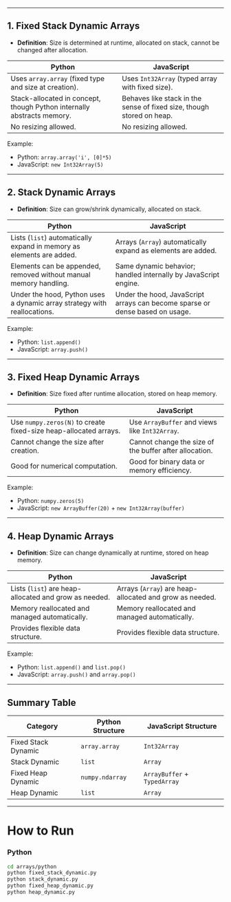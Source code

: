 
---

## 1. Fixed Stack Dynamic Arrays

- **Definition**: Size is determined at runtime, allocated on stack, cannot be changed after allocation.

| Python                             | JavaScript                  |
|------------------------------------|------------------------------|
| Uses `array.array` (fixed type and size at creation). | Uses `Int32Array` (typed array with fixed size). |
| Stack-allocated in concept, though Python internally abstracts memory. | Behaves like stack in the sense of fixed size, though stored on heap. |
| No resizing allowed.               | No resizing allowed.         |

Example:
- Python: `array.array('i', [0]*5)`
- JavaScript: `new Int32Array(5)`

---

## 2. Stack Dynamic Arrays

- **Definition**: Size can grow/shrink dynamically, allocated on stack.

| Python                             | JavaScript                  |
|------------------------------------|------------------------------|
| Lists (`list`) automatically expand in memory as elements are added. | Arrays (`Array`) automatically expand as elements are added. |
| Elements can be appended, removed without manual memory handling. | Same dynamic behavior; handled internally by JavaScript engine. |
| Under the hood, Python uses a dynamic array strategy with reallocations. | Under the hood, JavaScript arrays can become sparse or dense based on usage. |

Example:
- Python: `list.append()`
- JavaScript: `array.push()`

---

## 3. Fixed Heap Dynamic Arrays

- **Definition**: Size fixed after runtime allocation, stored on heap memory.

| Python                             | JavaScript                  |
|------------------------------------|------------------------------|
| Use `numpy.zeros(N)` to create fixed-size heap-allocated arrays. | Use `ArrayBuffer` and views like `Int32Array`. |
| Cannot change the size after creation. | Cannot change the size of the buffer after allocation. |
| Good for numerical computation.    | Good for binary data or memory efficiency. |

Example:
- Python: `numpy.zeros(5)`
- JavaScript: `new ArrayBuffer(20)` + `new Int32Array(buffer)`

---

## 4. Heap Dynamic Arrays

- **Definition**: Size can change dynamically at runtime, stored on heap memory.

| Python                             | JavaScript                  |
|------------------------------------|------------------------------|
| Lists (`list`) are heap-allocated and grow as needed. | Arrays (`Array`) are heap-allocated and grow as needed. |
| Memory reallocated and managed automatically. | Memory reallocated and managed automatically. |
| Provides flexible data structure.  | Provides flexible data structure. |

Example:
- Python: `list.append()` and `list.pop()`
- JavaScript: `array.push()` and `array.pop()`

---

## Summary Table

| Category              | Python Structure          | JavaScript Structure     |
|------------------------|----------------------------|---------------------------|
| Fixed Stack Dynamic    | `array.array`              | `Int32Array`              |
| Stack Dynamic          | `list`                     | `Array`                   |
| Fixed Heap Dynamic     | `numpy.ndarray`            | `ArrayBuffer` + `TypedArray` |
| Heap Dynamic           | `list`                     | `Array`                   |

---

# How to Run

### Python
```bash
cd arrays/python
python fixed_stack_dynamic.py
python stack_dynamic.py
python fixed_heap_dynamic.py
python heap_dynamic.py

